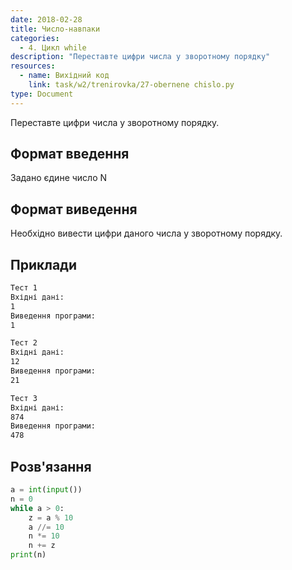 ```yaml
---
date: 2018-02-28
title: Число-навпаки
categories:
  - 4. Цикл while
description: "Переставте цифри числа у зворотному порядку"
resources:
  - name: Вихідний код
    link: task/w2/trenirovka/27-obernene chislo.py
type: Document
---
```


Переставте цифри числа у зворотному порядку.

## Формат введення

Задано єдине число N

## Формат виведення

Необхідно вивести цифри даного числа у зворотному порядку.

## Приклади

```bash
Тест 1
Вхідні дані:
1
Виведення програми:
1

Тест 2
Вхідні дані:
12
Виведення програми:
21

Тест 3
Вхідні дані:
874
Виведення програми:
478
```

## Розв'язання

```python
a = int(input())
n = 0
while a > 0:
    z = a % 10
    a //= 10
    n *= 10
    n += z
print(n)
```